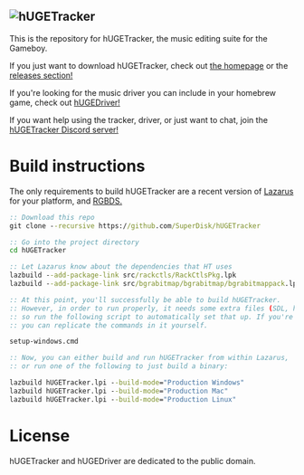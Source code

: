 ![hUGETracker](https://nickfa.ro/images/HUGELogo.gif)
---

This is the repository for hUGETracker, the music editing suite for the Gameboy.

If you just want to download hUGETracker, check out [the homepage](https://nickfa.ro/index.php/hUGETracker) or the [releases section!](https://github.com/SuperDisk/hUGETracker/releases)

If you're looking for the music driver you can include in your homebrew game, check out [hUGEDriver!](https://github.com/SuperDisk/hUGEDriver)

If you want help using the tracker, driver, or just want to chat, join the [hUGETracker Discord server!](https://discord.gg/abbHjEj5WH)

# Build instructions

The only requirements to build hUGETracker are a recent version of [Lazarus](https://www.lazarus-ide.org/) for your platform, and [RGBDS.](https://rgbds.gbdev.io/)

```bat
:: Download this repo
git clone --recursive https://github.com/SuperDisk/hUGETracker

:: Go into the project directory
cd hUGETracker

:: Let Lazarus know about the dependencies that HT uses
lazbuild --add-package-link src/rackctls/RackCtlsPkg.lpk
lazbuild --add-package-link src/bgrabitmap/bgrabitmap/bgrabitmappack.lpk

:: At this point, you'll successfully be able to build hUGETracker.
:: However, in order to run properly, it needs some extra files (SDL, halt.gb, fonts, etc)
:: so run the following script to automatically set that up. If you're on Mac or Linux,
:: you can replicate the commands in it yourself.

setup-windows.cmd

:: Now, you can either build and run hUGETracker from within Lazarus,
:: or run one of the following to just build a binary:

lazbuild hUGETracker.lpi --build-mode="Production Windows"
lazbuild hUGETracker.lpi --build-mode="Production Mac"
lazbuild hUGETracker.lpi --build-mode="Production Linux"

```

# License

hUGETracker and hUGEDriver are dedicated to the public domain.
